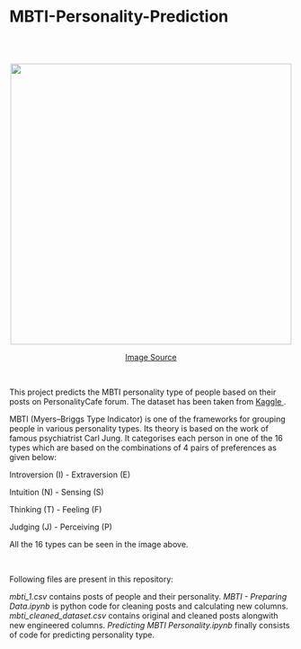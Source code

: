 # MBTI-Personality-Prediction

<br/>
<br/>
<p align="center">
<img src="https://user-images.githubusercontent.com/45414297/220366080-c0e29010-3abf-4787-993e-6ca4d8a7c6c3.png" height=500>
</P>
<p align="center"> <a href="https://en.wikipedia.org/wiki/Myers%E2%80%93Briggs_Type_Indicator#/media/File:MyersBriggsTypes.png">Image Source</a></p>
<br/>

This project predicts the MBTI personality type of people based on their posts on PersonalityCafe forum. The dataset has been taken from <a href="https://www.kaggle.com/datasnaek/mbti-type"> Kaggle </a>. 

MBTI (Myers–Briggs Type Indicator) is one of the frameworks for grouping people in various personality types. Its theory is based on the work of famous psychiatrist Carl Jung. It categorises each person in one of the 16 types which are based on the combinations of 4 pairs of preferences as given below:

Introversion (I) - Extraversion (E)

Intuition (N) - Sensing (S)

Thinking (T) - Feeling (F)  

Judging (J) - Perceiving (P)

All the 16 types can be seen in the image above.

<br/>

Following files are present in this repository:

*mbti_1.csv* contains posts of people and their personality.
*MBTI - Preparing Data.ipynb* is python code for cleaning posts and calculating new columns.
*mbti_cleaned_dataset.csv* contains original and cleaned posts alongwith new engineered columns.
*Predicting MBTI Personality.ipynb* finally consists of code for predicting personality type.
